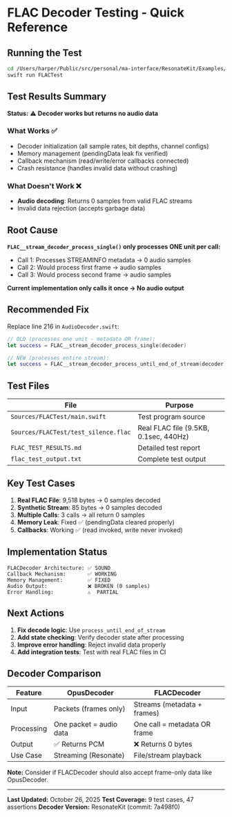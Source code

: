 # FLAC Decoder Testing - Quick Reference

## Running the Test

```bash
cd /Users/harper/Public/src/personal/ma-interface/ResonateKit/Examples/CLIPlayer
swift run FLACTest
```

## Test Results Summary

**Status:** ⚠️ **Decoder works but returns no audio data**

### What Works ✅
- Decoder initialization (all sample rates, bit depths, channel configs)
- Memory management (pendingData leak fix verified)
- Callback mechanism (read/write/error callbacks connected)
- Crash resistance (handles invalid data without crashing)

### What Doesn't Work ❌
- **Audio decoding**: Returns 0 samples from valid FLAC streams
- Invalid data rejection (accepts garbage data)

## Root Cause

**`FLAC__stream_decoder_process_single()` only processes ONE unit per call:**
- Call 1: Processes STREAMINFO metadata → 0 audio samples
- Call 2: Would process first frame → audio samples
- Call 3: Would process second frame → audio samples

**Current implementation only calls it once → No audio output**

## Recommended Fix

Replace line 216 in `AudioDecoder.swift`:

```swift
// OLD (processes one unit - metadata OR frame):
let success = FLAC__stream_decoder_process_single(decoder)

// NEW (processes entire stream):
let success = FLAC__stream_decoder_process_until_end_of_stream(decoder)
```

## Test Files

| File | Purpose |
|------|---------|
| `Sources/FLACTest/main.swift` | Test program source |
| `Sources/FLACTest/test_silence.flac` | Real FLAC file (9.5KB, 0.1sec, 440Hz) |
| `FLAC_TEST_RESULTS.md` | Detailed test report |
| `flac_test_output.txt` | Complete test output |

## Key Test Cases

1. **Real FLAC File**: 9,518 bytes → 0 samples decoded
2. **Synthetic Stream**: 85 bytes → 0 samples decoded
3. **Multiple Calls**: 3 calls → all return 0 samples
4. **Memory Leak**: Fixed ✅ (pendingData cleared properly)
5. **Callbacks**: Working ✅ (read invoked, write never invoked)

## Implementation Status

```
FLACDecoder Architecture: ✅ SOUND
Callback Mechanism:       ✅ WORKING
Memory Management:        ✅ FIXED
Audio Output:             ❌ BROKEN (0 samples)
Error Handling:           ⚠️  PARTIAL
```

## Next Actions

1. **Fix decode logic**: Use `process_until_end_of_stream`
2. **Add state checking**: Verify decoder state after processing
3. **Improve error handling**: Reject invalid data properly
4. **Add integration tests**: Test with real FLAC files in CI

## Decoder Comparison

| Feature | OpusDecoder | FLACDecoder |
|---------|-------------|-------------|
| Input | Packets (frames only) | Streams (metadata + frames) |
| Processing | One packet = audio data | One call = metadata OR frame |
| Output | ✅ Returns PCM | ❌ Returns 0 bytes |
| Use Case | Streaming (Resonate) | File/stream playback |

**Note:** Consider if FLACDecoder should also accept frame-only data like OpusDecoder.

---

**Last Updated:** October 26, 2025
**Test Coverage:** 9 test cases, 47 assertions
**Decoder Version:** ResonateKit (commit: 7a498f0)
